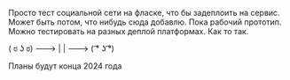Просто тест социальной сети на фласке, что бы задеплоить на сервис. Может быть потом, что нибудь сюда добавлю. Пока рабочий прототип. Можно тестировать на разных деплой платформах. Как то так. 

( ಠ ʖ ಠ) ---> 
              |
              |
               --->  ( ͡° ʖ ͡°)	

Планы будут конца 2024 года
